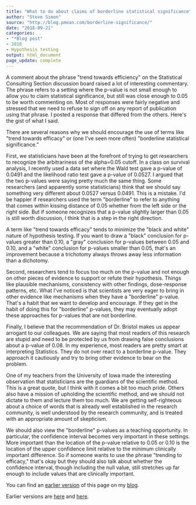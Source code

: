 ```yaml
---
title: "What to do about claims of borderline statistical significance"
author: "Steve Simon"
source: "http://blog.pmean.com/borderline-significance/"
date: "2018-09-21"
categories:
- "*Blog post"
- 2018
- Hypothesis testing
output: html_document
page_update: complete
---
```


A comment about the phrase "trend towards efficiency" on the Statistical Consulting Section discussion board raised a lot of interesting commentary. The phrase refers to a setting where the p-value is not small enough to allow you to claim statistical significance, but still was close enough to 0.05 to be worth commenting on. Most of responses were fairly negative and stressed that we need to refuse to sign off on any report of publication using that phrase. I posted a response that differed from the others. Here's the gist of what I said.

<!---More--->

There are several reasons why we should encourage the use of terms like "trend towards efficacy" or (one I've seen more often) "borderline statistical significance."

First, we statisticians have been at the forefront of trying to get researchers to recognize the arbitrariness of the alpha=0.05 cutoff. In a class on survival analysis, I recently used a data set where the Wald test gave a p-value of 0.0491 and the likelihood ratio test gave a p-value of 0.0527. I argued that the two p-values were saying pretty much the same thing. Some researchers (and apparently some statisticians) think that we should say something very different about 0.0527 versus 0.0491. This is a mistake. I'd be happier if researchers used the term "borderline" to refer to anything that comes within kissing distance of 0.05 whether from the left side or the right side. But if someone recognizes that a p-value slightly larger than 0.05 is still worth discussion, I think that is a step in the right direction.

A term like "trend towards efficacy" tends to minimize the "black and white" nature of hypothesis testing. If you want to draw a "black" conclusion for p-values greater than 0.10, a "gray" conclusion for p-values between 0.05 and 0.10, and a "white" conclusion for p-values smaller than 0.05, that's an improvement because a trichotomy always throws away less information than a dichotomy.

Second, researchers tend to focus too much on the p-value and not enough on other pieces of evidence to support or refute their hypothesis. Things like plausible mechanisms, consistency with other findings, dose-response patterns, etc. What I've noticed is that scientists are very eager to bring in other evidence like mechanisms when they have a "borderline" p-value. That's a habit that we want to develop and encourage. If they get in the habit of doing this for "borderline" p-values, they may eventually adopt these approaches for p-values that are not borderline.

Finally, I believe that the recommendation of Dr. Bristol makes us appear arrogant to our colleagues. We are saying that most readers of this research are stupid and need to be protected by us from drawing false conclusions about a p-value of 0.08. In my experience, most readers are pretty smart at interpreting Statistics. They do not over react to a borderline p-value. They approach it cautiously and try to bring other evidence to bear on the problem.

One of my teachers from the University of Iowa made the interesting observation that statisticians are the guardians of the scientific method. This is a great quote, but I think with it comes a bit too much pride. Others also have a mission of upholding the scientific method, and we should not dictate to them and lecture them too much. We are getting self-righteous about a choice of words that is already well established in the research community, is well understood by the research community, and is treated with an appropriate amount of skepticism.

We should also view the "borderline" p-values as a teaching opportunity. In particular, the confidence interval becomes very important in these settings. More important than the location of the p-value relative to 0.05 or 0.10 is the location of the upper confidence limit relative to the minimum clinically important difference. So if someone wants to use the phrase "trending to efficacy," that's okay but they should also talk about whether the confidence interval, though including the null value, still stretches up far enough to include values that are clinically important.

You can find an [earlier version][sim1] of this page on my [blog][sim2].

[sim1]: http://blog.pmean.com/borderline-significance/
[sim2]: http://blog.pmean.com
Earlier versions are [here][sim1] and [here][sim2].
 
[sim1]: http://blog.pmean.com/borderline-significance/
[sim2]: http://new.pmean.com/borderline-significance/
 
